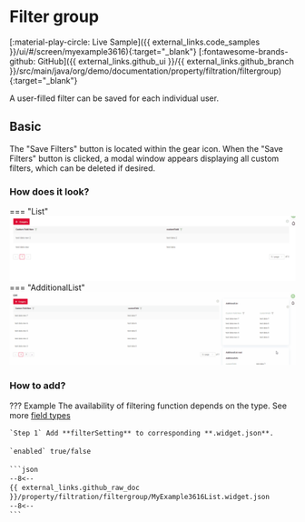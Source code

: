 # Filter group
[:material-play-circle: Live Sample]({{ external_links.code_samples }}/ui/#/screen/myexample3616){:target="_blank"}
[:fontawesome-brands-github: GitHub]({{ external_links.github_ui }}/{{ external_links.github_branch }}/src/main/java/org/demo/documentation/property/filtration/filtergroup){:target="_blank"}

A user-filled filter can be saved for each individual user.

## Basic
The "Save Filters" button is located within the gear icon.
When the "Save Filters" button is clicked, a modal window appears displaying all custom filters, which can be deleted if desired.

### How does it look?
=== "List"
    ![filtergroup.gif](filtergroup.gif)
=== "AdditionalList"
    ![filtergroup_addlist.gif](filtergroup_addlist.gif)
### How to add?
??? Example
    The availability of filtering function depends on the type. See more [field types](/widget/fields/fieldtypes/)

    `Step 1` Add **filterSetting** to corresponding **.widget.json**. 

    `enabled` true/false  
        
    ```json
    --8<--
    {{ external_links.github_raw_doc }}/property/filtration/filtergroup/MyExample3616List.widget.json
    --8<--
    ```